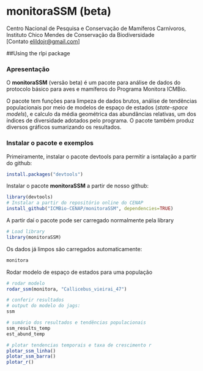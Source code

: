 # monitoraSSM (beta)
Centro Nacional de Pesquisa e Conservação de Mamíferos Carnívoros, Instituto Chico Mendes de Conservação da Biodiversidade <br />
[Contato elildojr@gmail.com]  



##Using the rlpi package

### Apresentação

O **monitoraSSM** (versão beta) é um pacote para análise de dados do protocolo básico para aves e mamíferos do Programa Monitora ICMBio.

O pacote tem funções para limpeza de dados brutos, análise de tendências populacionais por meio de modelos de espaço de estados (*state-space models*), e calculo da média geométrica das abundâncias relativas, um dos índices de diversidade adotados pelo programa. O pacote também  produz diversos gráficos sumarizando os resultados.


### Instalar o pacote e exemplos

Primeiramente, instalar o pacote devtools para permitir a isntalação a partir do github:


```r
install.packages("devtools")
```

Instalar o pacote **monitoraSSM** a partir de nosso github:


```r
library(devtools)
# Instalar a partir do repositório online do CENAP
install_github("ICMBio-CENAP/monitoraSSM", dependencies=TRUE)
```

A partir daí o pacote pode ser carregado normalmente pela library


```r
# Load library
library(monitoraSSM)
```

Os dados já limpos são carregados automaticamente:
```r
monitora
```

Rodar modelo de espaço de estados para uma população

```r
# rodar modelo
rodar_ssm(monitora, "Callicebus_vieirai_47")

# conferir resultados
# output do modelo do jags:
ssm

# sumário dos resultados e tendências populacionais
ssm_results_temp
est_abund_temp

# plotar tendencias temporais e taxa de crescimento r
plotar_ssm_linha()
plotar_ssm_barra()
plotar_r()


```


